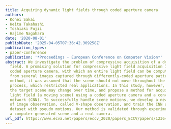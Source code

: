 ```yaml
---
title: Acquiring dynamic light fields through coded aperture camera
authors:
- Kohei Sakai
- Keita Takahashi
- Toshiaki Fujii
- Hajime Nagahara
date: '2020-08-01'
publishDate: '2025-04-05T07:36:42.309258Z'
publication_types:
- paper-conference
publication: '*Proceedings - European Conference on Computer Vision*'
abstract: We investigate the problem of compressive acquisition of a dynamic light
  field. A promising solution for compressive light field acquisition is to use a
  coded aperture camera, with which an entire light field can be computationally reconstructed
  from several images captured through differently-coded aperture patterns. With this
  method, it was assumed that the scene should not move throughout the complete acquisition
  process, which restricted real applications. In this study, however, we assume that
  the target scene may change over time, and propose a method for acquiring a dynamic
  light field (a moving scene) using a coded aperture camera and a convolutional neural
  network (CNN). To successfully handle scene motions, we develop a new configuration
  of image observation, called V-shape observation, and train the CNN using a dynamic-light-field
  dataset with pseudo motions. Our method is validated through experiments using both
  a computer-generated scene and a real camera.
url_pdf: https://www.ecva.net/papers/eccv_2020/papers_ECCV/papers/123640358.pdf
---
```

